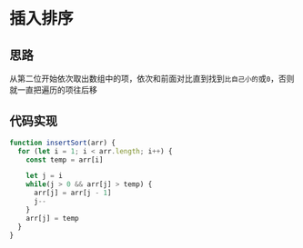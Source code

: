 # 插入排序

## 思路

从第二位开始依次取出数组中的项，依次和前面对比直到找到`比自己小的`或`0`，否则就一直把遍历的项往后移

## 代码实现

````js
function insertSort(arr) {
  for (let i = 1; i < arr.length; i++) {
    const temp = arr[i]

    let j = i
    while(j > 0 && arr[j] > temp) {
      arr[j] = arr[j - 1]
      j--
    }
    arr[j] = temp
  }
}
````
